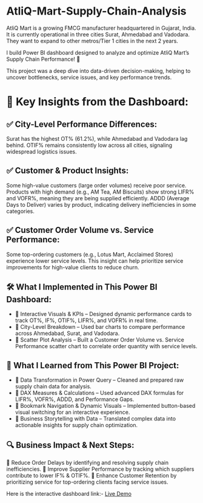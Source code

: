 # AtliQ-Mart-Supply-Chain-Analysis

AtliQ Mart is a growing FMCG manufacturer headquartered in Gujarat, India. It is currently operational in three cities Surat, Ahmedabad and Vadodara. They want to expand to other metros/Tier 1 cities in the next 2 years.

I build Power BI dashboard designed to analyze and optimize AtliQ Mart’s Supply Chain Performance! 🚀

This project was a deep dive into data-driven decision-making, helping to uncover bottlenecks, service issues, and key performance trends.

# 📌 Key Insights from the Dashboard:

## ✅ City-Level Performance Differences:

Surat has the highest OT% (61.2%), while Ahmedabad and Vadodara lag behind.
OTIF% remains consistently low across all cities, signaling widespread logistics issues.

## ✅ Customer & Product Insights:

Some high-value customers (large order volumes) receive poor service.
Products with high demand (e.g., AM Tea, AM Biscuits) show strong LIFR% and VOFR%, meaning they are being supplied efficiently.
ADDD (Average Days to Deliver) varies by product, indicating delivery inefficiencies in some categories.

## ✅ Customer Order Volume vs. Service Performance:

Some top-ordering customers (e.g., Lotus Mart, Acclaimed Stores) experience lower service levels.
This insight can help prioritize service improvements for high-value clients to reduce churn.

## 🛠 What I Implemented in This Power BI Dashboard:

 * 🔹 Interactive Visuals & KPIs – Designed dynamic performance cards to track OT%, IF%, OTIF%, LIFR%, and VOFR% in real time.
 * 🔹 City-Level Breakdown – Used bar charts to compare performance across Ahmedabad, Surat, and Vadodara.
 * 🔹 Scatter Plot Analysis – Built a Customer Order Volume vs. Service Performance scatter chart to correlate order quantity with service levels.

## 📖 What I Learned from This Power BI Project:

 * 🎯 Data Transformation in Power Query – Cleaned and prepared raw supply chain data for analysis.
 * 🎯 DAX Measures & Calculations – Used advanced DAX formulas for LIFR%, VOFR%, ADDD, and Performance Gaps.
 * 🎯 Bookmark Navigation & Dynamic Visuals – Implemented button-based visual switching for an interactive experience.
 * 🎯 Business Storytelling with Data – Translated complex data into actionable insights for supply chain optimization.

## 🔍 Business Impact & Next Steps:

 🔸 Reduce Order Delays by identifying and resolving supply chain inefficiencies.
 🔸 Improve Supplier Performance by tracking which suppliers contribute to lower IF% & OTIF%.
 🔸 Enhance Customer Retention by prioritizing service for top-ordering clients facing service issues.

Here is the interactive dashboard link:- [Live Demo](https://lnkd.in/dYqzur_3)
